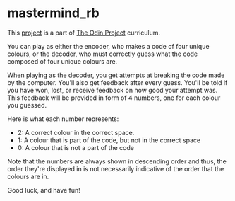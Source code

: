 # mastermind_rb

This [project](https://www.theodinproject.com/lessons/ruby-mastermind) is a part of [The Odin Project](https://www.theodinproject.com/) curriculum.

You can play as either the encoder, who makes a code of four unique colours, or the decoder, who must correctly guess what the code composed of four unique colours are.

When playing as the decoder, you get attempts at breaking the code made by the computer. You'll also get feedback after every guess. You'll be told if you have won, lost, or receive feedback on how good your attempt was. This feedback will be provided in form of 4 numbers, one for each colour you guessed.

Here is what each number represents:

- 2: A correct colour in the correct space.
- 1: A colour that is part of the code, but not in the correct space
- 0: A colour that is not a part of the code

Note that the numbers are always shown in descending order and thus, the order they're displayed in is not necessarily indicative of the order that the colours are in.

Good luck, and have fun!
